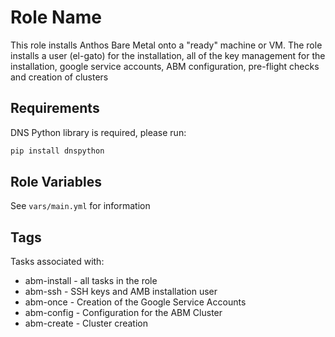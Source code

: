 Role Name
=========

This role installs Anthos Bare Metal onto a "ready" machine or VM. The role installs a user (el-gato) for the installation, all of the key management for the installation, google service accounts, ABM configuration, pre-flight checks and creation of clusters

Requirements
------------

DNS Python library is required, please run:

```bash
pip install dnspython
```

Role Variables
--------------

See `vars/main.yml` for information

Tags
--------------

Tasks associated with:
* abm-install - all tasks in the role
* abm-ssh - SSH keys and AMB installation user
* abm-once - Creation of the Google Service Accounts
* abm-config - Configuration for the ABM Cluster
* abm-create - Cluster creation